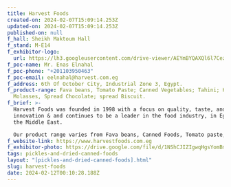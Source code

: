 ```yaml
---
title: Harvest Foods
created-on: 2024-02-07T15:09:14.253Z
updated-on: 2024-02-07T15:09:14.253Z
published-on: null
f_hall: Sheikh Maktoum Hall
f_stand: M-E14
f_exhibitor-logo:
  url: https://lh3.googleusercontent.com/drive-viewer/AEYmBYQAXQl6l7Cez8vNn7k8maqE9Am891-U8rdSCfK1zV8DgxdWJxkjtXkjc2pR0_cyseTmUhb6OXNnc3po5Y35Q3LOY1yrXg=s1600
f_poc-name: Mr. Enas Elnahal
f_poc-phone: "+201103950463"
f_poc-email: eelnahal@harvest.com.eg
f_address: 6th Of October City, Industrial Zone 3, Egypt.
f_product-range: Fava beans, Tomato Paste; Canned Vegetables; Tahini; Halva,
  Molasses, Spread Chocolate; spread Biscuit.
f_brief: >-
  Harvest Foods was founded in 1998 with a focus on quality, taste, and
  innovation & and continues to be a leader in the food industry, in Egypt and
  the Middle East.

  Our product range varies from Fava beans, Canned Foods, Tomato paste, Halva, Tahini and spreads with highest global safety standards production.
f_website-link: https://www.harvestfoods.com.eg
f_exhibitor-photo: https://drive.google.com/file/d/1NShCJIZIgwqHgsYomBmdP_88xAPaLJvQ/view?usp=drive_link
tags: pickles-and-dried-canned-foods
layout: "[pickles-and-dried-canned-foods].html"
slug: harvest-foods
date: 2024-02-12T00:10:28.188Z
---
```

